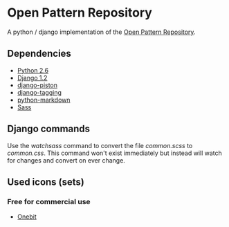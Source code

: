 Open Pattern Repository
==================
A python / django implementation of the [Open Pattern Repository](http://code.google.com/p/openpatternrepository/ "The OPR hosted on google code.").

Dependencies
------------------
- [Python 2.6](http://www.python.de/ "Python homepage")
- [Django 1.2](http://www.djangoproject.com/ "Django homepage")
- [django-piston](https://bitbucket.org/jespern/django-piston/wiki/Home "django-piston homepage")
- [django-tagging](http://code.google.com/p/django-tagging/ "django-tagging homepage")
- [python-markdown](http://www.freewisdom.org/projects/python-markdown/ "python-markdown homepage")
- [Sass](http://sass-lang.com/ "Sass homepage")


Django commands
------------------
Use the *watchsass* command to convert the file *common.scss* to *common.css*. This command won't exist immediately but instead will watch for changes and convert on ever change.

Used icons (sets)
------------------

### Free for commercial use
- [Onebit](http://www.icojoy.com/articles/44/ "Onebit")